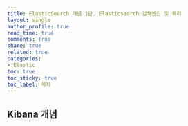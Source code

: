 ```yaml
---
title: ElasticSearch 개념 1탄. Elasticsearch 검색엔진 및 쿼리
layout: single
author_profile: true
read_time: true
comments: true
share: true
related: true
categories:
- Elastic
toc: true
toc_sticky: true
toc_label: 목차
---
```



## Kibana 개념







